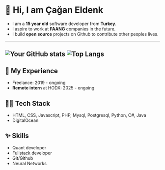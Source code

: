 # 👋 Hi, I am Çağan Eldenk
- I am a **15 year old** software developer from **Turkey**.
- I aspire to work at **FAANG** companies in the future.
- I build **open source** projects on Github to contribute other peoples lives.
---
![Your GitHub stats](https://github-readme-stats.vercel.app/api?username=cagan-elden&show_icons=true&theme=radical)
![Top Langs](https://github-readme-stats.vercel.app/api/top-langs/?username=cagan-elden&layout=compact&theme=radical)
---
## 💼 My Experience
- Freelance: 2019 - ongoing
- **Remote intern** at HODX: 2025 - ongoing

## 👨‍💻 Tech Stack
- HTML, CSS, Javascript, PHP, Mysql, Postgresql, Python, C#, Java
- DigitalOcean

## ✨ Skills
- Quant developer
- Fullstack developer
- Git/Github
- Neural Networks
